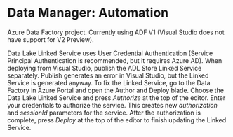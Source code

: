 # Data Manager: Automation

Azure Data Factory project. Currently using ADF V1 (Visual Studio does not have support for V2 Preview).

Data Lake Linked Service uses User Credential Authentication (Service Principal Authentication is recommended, but it requires Azure AD).
When deploying from Visual Studio, publish the ADL Store Linked Service separately.
Publish generates an error in Visual Studio, but the Linked Service is generated anyway.
To fix the Linked Service, go to the Data Factory in Azure Portal and open the Author and Deploy blade.
Choose the Data Lake Linked Service and press *Authorize* at the top of the editor.
Enter your credentials to authorize the service.
This creates new *authorization* and *sessionId* parameters for the service.
After the authorization is complete, press *Deploy* at the top of the editor to finish updating the Linked Service.
